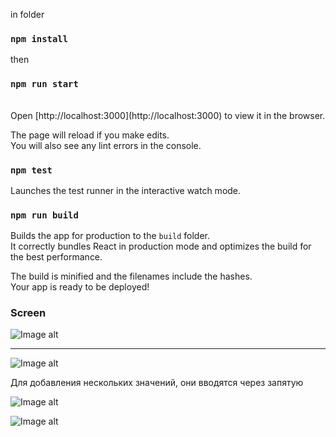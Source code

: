 
in folder 

### `npm install`

then

### `npm run start`

<br>
Open [http://localhost:3000](http://localhost:3000) to view it in the browser.

The page will reload if you make edits.<br>
You will also see any lint errors in the console.

### `npm test`

Launches the test runner in the interactive watch mode.<br>


### `npm run build`

Builds the app for production to the `build` folder.<br>
It correctly bundles React in production mode and optimizes the build for the best performance.

The build is minified and the filenames include the hashes.<br>
Your app is ready to be deployed!


### Screen
![Image alt](https://github.com/Mark-Tok/MultiSelect/raw/master/screen/screen1.png)

__________

![Image alt](https://github.com/Mark-Tok/MultiSelect/raw/master/screen/screen2.png)

Для добавления нескольких значений, они вводятся через запятую 

![Image alt](https://github.com/Mark-Tok/MultiSelect/raw/master/screen/ex-array.png)

![Image alt](https://github.com/Mark-Tok/MultiSelect/raw/master/screen/ex-array1.png)


